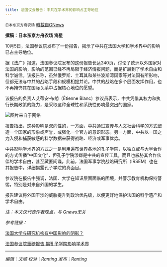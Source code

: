 ```yaml
---
title: 法国议会报告：中共在学术界的影响占主导地位
---
```

`日本东京方舟农场` [轉載自GNews](https://gnews.org/zh-hans/1577400/)

**撰稿：日本东京方舟农场 海星**

10月5日，法国参议院发布了一份报告，揭示了中共在法国大学和学术界中的影响已占主导地位。

据《法广》报道，法国参议院发布的这份报告长达240页，讨论了欧洲以外国家对法国的影响，影响的范围已经不再局限于经济情报问题，而是扩展到了学术自由和科学诚信。该报告称，虽然俄罗斯、土耳其和某些波斯湾国家等对法国有所影响，但都无法与中共的战略手段和规模相提并论。中共的战略在多个层面发挥作用，也不再掩饰其在国际关系中占据核心地位的愿望。

该报告的负责人艾蒂安·布朗（Étienne Blanc）参议员表示，中共凭借其权力和执行长期政策的能力，是采取这种全球性和系统性影响最突出的国家。

![](https://assets.gnews.org/wp-content/uploads/2021/10/id12930006-2105062326382378-600x400-1.jpg)图片来自于网络

报告指出，这种影响是双向性的，一方面，中共通过宣传与人文社会科学的方式塑造一个国家的形象或声誉，或强化一个官方的意识形态。另一方面，中共以一国之力入侵和捕获敏感的科学数据来获得战略、经济或军事优势。

中共影响学术界的方式之一是利用遍布世界各地的孔子学院，以独立或与大学合作的方式传播“中国文化”，但孔子学院涉嫌是中共的宣传工具，而且也威胁其合作伙伴的学术自由，甚至藏匿间谍。此前，法国军事学院战略研究所（IRSEM）也在其报告中，详细揭露孔子学院的真面目。

参议院在报告中强调，法国、大学在知识层面面临的困境，并警示教育机构保持警惕，特别是对来自外国的学生。

报告建议将外国干涉的威胁提升到政治优先级，以便更好地保护法国的科学遗产和学术自由。

*注：本文仅代表作者观点，与 Gnews无关*

*参考链接：*

[法国大学与研究机构有中国影响的阴影？](https://www.rfi.fr/cn/%E6%B3%95%E5%9B%BD/20211005-%E6%B3%95%E5%9B%BD%E5%A4%A7%E5%AD%A6%E4%B8%8E%E7%A0%94%E7%A9%B6%E6%9C%BA%E6%9E%84%E6%9C%89%E4%B8%AD%E5%9B%BD%E5%BD%B1%E5%93%8D%E7%9A%84%E9%98%B4%E5%BD%B1)

[法国参议院重磅报告 揭孔子学院影响学术界](https://www.epochtimes.com/gb/21/10/5/n13284050.htm)

* * *

*编辑：文顺 校对：Ranting 发布：Ranting*
